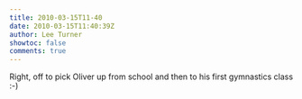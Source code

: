 ```yaml
---
title: 2010-03-15T11-40
date: 2010-03-15T11:40:39Z
author: Lee Turner
showtoc: false
comments: true
---
```


Right, off to pick Oliver up from school and then to his first gymnastics class :-)

